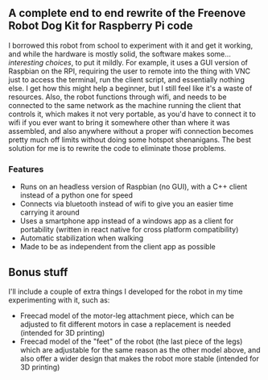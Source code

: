 ## A complete end to end rewrite of the Freenove Robot Dog Kit for Raspberry Pi code

I borrowed this robot from school to experiment with it and get it working, and while the hardware is mostly solid, the software makes some... *interesting choices*, to put it mildly. For example, it uses a GUI version of Raspbian on the RPI, requiring the user to remote into the thing with VNC just to access the terminal, run the client script, and essentially nothing else. I get how this might help a beginner, but I still feel like it's a waste of resources. Also, the robot functions through wifi, and needs to be connected to the same network as the machine running the client that controls it, which makes it not very portable, as you'd have to connect it to wifi if you ever want to bring it somewhere other than where it was assembled, and also anywhere without a proper wifi connection becomes pretty much off limits without doing some hotspot shenanigans. The best solution for me is to rewrite the code to eliminate those problems.

### Features
- Runs on an headless version of Raspbian (no GUI), with a C++ client instead of a python one for speed
- Connects via bluetooth instead of wifi to give you an easier time carrying it around
- Uses a smartphone app instead of a windows app as a client for portability (written in react native for cross platform compatibility)
- Automatic stabilization when walking
- Made to be as independent from the client app as possible

## Bonus stuff
I'll include a couple of extra things I developed for the robot in my time experimenting with it, such as:
- Freecad model of the motor-leg attachment piece, which can be adjusted to fit different motors in case a replacement is needed (intended for 3D printing)
- Freecad model of the "feet" of the robot (the last piece of the legs) which are adjustable for the same reason as the other model above, and also offer a wider design that makes the robot more stable (intended for 3D printing)